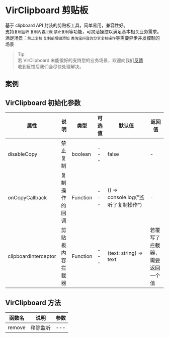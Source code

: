 <script setup>
    import baseClipboard from './components/baseClipboard.vue'
</script>

# VirClipboard 剪贴板

基于 clipboard API 封装的剪贴板工具，简单易用，兼容性好。<br>
支持`复制监听` `复制内容拦截` `禁止复制`等功能，可灵活操控以满足基本相关业务需求。<br>
满足场景：`禁止复制` `复制前后缀添加` `类淘宝抖音的分享复制操作`等需要异步并发控制的场景

> Tip<br>
> 若 VirClipboard 未能很好的支持您的业务场景，欢迎向我们[反馈](https://github.com/CoderYc0923/virtual-ui/issues)<br>
> 收到反馈后我们会尽快处理解决。

## 案例

<show-code showPath="clipboard/components/baseClipboard">
<baseClipboard></baseClipboard>
</show-code>

## VirClipboard 初始化参数

| 属性                 | 说明             | 类型     | 可选值 | 默认值                              | 返回值                         |
| -------------------- | ---------------- | -------- | ------ | ----------------------------------- | ------------------------------ |
| disableCopy          | 禁止复制         | boolean  | ---    | false                               | -                              |
| onCopyCallback       | 复制操作的回调   | Function | ---    | () => console.log("监听了复制操作") | -                              |
| clipboardInterceptor | 剪贴板内容拦截器 | Function | ---    | (text: string) => text              | 若覆写了拦截器，需要返回一个值 |

## VirClipboard 方法

| 函数名 | 说明     | 参数 |
| ------ | -------- | ---- |
| remove | 移除监听 | ---  |
